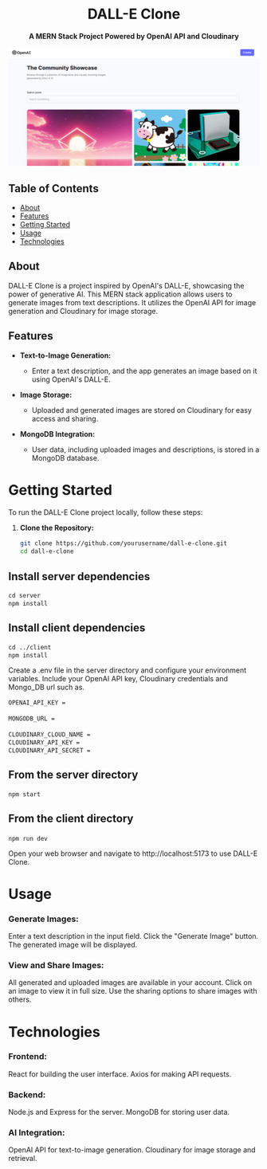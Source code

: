 <h1 align="center">
  <br>
  DALL-E Clone
  <br>
</h1>

<p align="center">
  <strong>A MERN Stack Project Powered by OpenAI API and Cloudinary</strong>
</p>

<p align="center">
  <img src="screenshot.png" alt="DALL-E Clone Screenshot">
</p>

## Table of Contents

- [About](#about)
- [Features](#features)
- [Getting Started](#getting-started)
- [Usage](#usage)
- [Technologies](#technologies)

## About

DALL-E Clone is a project inspired by OpenAI's DALL-E, showcasing the power of generative AI. This MERN stack application allows users to generate images from text descriptions. It utilizes the OpenAI API for image generation and Cloudinary for image storage.

## Features

- **Text-to-Image Generation:**
  - Enter a text description, and the app generates an image based on it using OpenAI's DALL-E.

- **Image Storage:**
  - Uploaded and generated images are stored on Cloudinary for easy access and sharing.

- **MongoDB Integration:**
  - User data, including uploaded images and descriptions, is stored in a MongoDB database.

# Getting Started

To run the DALL-E Clone project locally, follow these steps:

1. **Clone the Repository:**
   ```bash
   git clone https://github.com/yourusername/dall-e-clone.git
   cd dall-e-clone

## Install server dependencies
```
cd server
npm install
```

## Install client dependencies
```
cd ../client
npm install
```
Create a .env file in the server directory and configure your environment variables. Include your OpenAI API key, Cloudinary credentials and Mongo_DB url such as.

```
OPENAI_API_KEY =

MONGODB_URL =

CLOUDINARY_CLOUD_NAME =
CLOUDINARY_API_KEY =
CLOUDINARY_API_SECRET =
```
## From the server directory
```
npm start
```

## From the client directory
`npm run dev`

Open your web browser and navigate to http://localhost:5173 to use DALL-E Clone.

# Usage
### Generate Images:

Enter a text description in the input field.
Click the "Generate Image" button.
The generated image will be displayed.
### View and Share Images:

All generated and uploaded images are available in your account.
Click on an image to view it in full size.
Use the sharing options to share images with others.

# Technologies
### Frontend:

React for building the user interface.
Axios for making API requests.
### Backend:

Node.js and Express for the server.
MongoDB for storing user data.
### AI Integration:

OpenAI API for text-to-image generation.
Cloudinary for image storage and retrieval.

